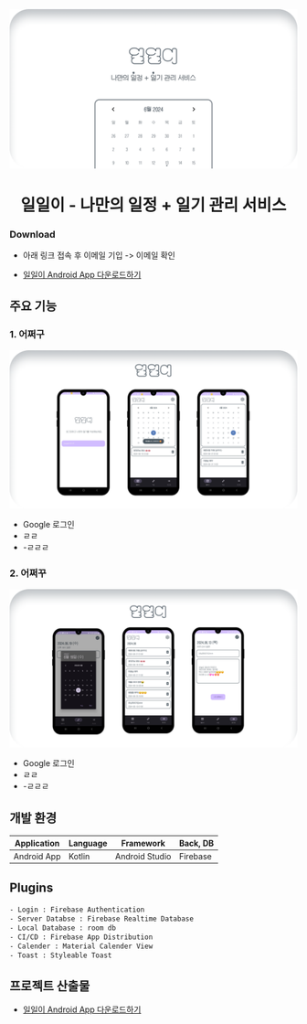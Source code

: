 

![타이틀이미지](./readme/oneone2_title.png)
# <center> 일일이 - 나만의 일정 + 일기 관리 서비스 </center>
### Download
- 아래 링크 접속 후 이메일 기입 -> 이메일 확인
  
- [일일이 Android App 다운로드하기](https://appdistribution.firebase.dev/i/c7c0899216e52eee)

## 주요 기능
### 1. 어쩌구
![타이틀이미지](./readme/page1.png)

- Google 로그인
- ㄹㄹ
- -ㄹㄹㄹ
  
### 2. 어쩌꾸
![타이틀이미지](./readme/page2.png)

- Google 로그인
- ㄹㄹ
- -ㄹㄹㄹ
  

## 개발 환경

| Application |  Language | Framework | Back, DB |
| ---- | ---- | ---- | ---- | 
| Android App | Kotlin | Android Studio | Firebase |


## **Plugins**
    - Login : Firebase Authentication
    - Server Databse : Firebase Realtime Database
    - Local Database : room db
    - CI/CD : Firebase App Distribution
    - Calender : Material Calender View
    - Toast : Styleable Toast



## 프로젝트 산출물
- [일일이 Android App 다운로드하기]([https://appdistribution.firebase.dev/i/c7c0899216e52eee](https://woozy-passbook-d4b.notion.site/3d0a32e4d2904317a37bdc4508057f96?pvs=4))

